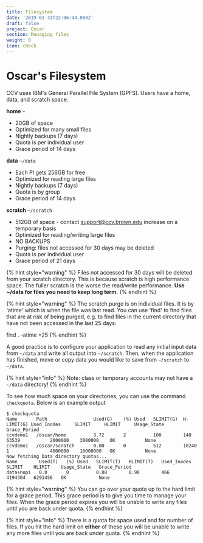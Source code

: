 ```yaml
---
title: Filesystem
date: '2019-01-31T22:06:44.000Z'
draft: false
project: Oscar
section: Managing files
weight: 0
icon: check
---
```


# Oscar's Filesystem

CCV uses IBM's General Parallel File System (GPFS). Users have a home, data, and scratch space.

&#x20; **home** `~`

* 20GB of space
* Optimized for many small files
* Nightly backups (7 days)
* Quota is per individual user
* Grace period of 14 days

**data** `~/data`

* Each PI gets 256GB for free
* Optimized for reading large files
* Nightly backups (7 days)
* Quota is by group
* Grace period of 14 days

**scratch** `~/scratch`

* 512GB of space - contact support@ccv.brown.edu increase on a temporary basis
* Optimized for reading/writing large files
* NO BACKUPS
* Purging: files not accessed for 30 days may be deleted
* Quota is per individual user
* Grace period of 21 days

{% hint style="warning" %}
Files not accessed for 30 days will be deleted from your scratch directory. This is because scratch is high performance space. The fuller scratch is the worse the read/write performance. **Use \~/data for files you need to keep long term.**
{% endhint %}

{% hint style="warning" %}
The scratch purge is on individual files. It is by 'atime' which is when the file was last read. You can use 'find' to find files that are at risk of being purged, e.g. to find files in the current directory that have not been accessed in the last 25 days:

find . -atime +25
{% endhint %}

A good practice is to configure your application to read any initial input data from `~/data` and write all output into `~/scratch`. Then, when the application has finished, move or copy data you would like to save from `~/scratch` to `~/data`.

{% hint style="info" %}
Note: class or temporary accounts may not have a `~/data` directory!
{% endhint %}

To see how much space on your directories, you can use the command `checkquota`. Below is an example output

```
$ checkquota
Name       Path                 Used(G)    (%) Used   SLIMIT(G)  H-LIMIT(G) Used_Inodes     SLIMIT     HLIMIT     Usage_State  Grace_Period  
ccvdemo1   /oscar/home          3.72       2          100        140        63539           2000000    3000000    OK           None          
ccvdemo1   /oscar/scratch       0.00       0          512        10240      1               4000000    16000000   OK           None          
Now fetching Data directory quotas...
Name        Used(T)   (%) Used   SLIMIT(T)   HLIMIT(T)   Used_Inodes   SLIMIT    HLIMIT    Usage_State   Grace_Period  
data+nopi   0.0       0          0.88        0.98        466           4194304   6291456   OK            None 
```

{% hint style="warning" %}
You can go over your quota up to the hard limit for a grace period. This grace period is to give you time to manage your files. When the grace period expires you will be unable to write any files until you are back under quota.
{% endhint %}

{% hint style="info" %}
There is a quota for space used and for number of files. If you hit the hard limit on **either** of these you will be unable to write any more files until you are back under quota.
{% endhint %}
